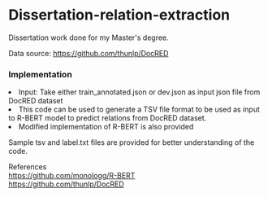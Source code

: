 # Dissertation-relation-extraction
Dissertation work done for my Master's degree. 


Data source: https://github.com/thunlp/DocRED

### Implementation

<li>Input: Take either train_annotated.json or dev.json as input json file from DocRED dataset

<li>This code can be used to generate a TSV file format to be used as input to R-BERT model to predict relations from DocRED dataset.

<li>Modified implementation of R-BERT is also provided
 



Sample tsv and label.txt files are provided for better understanding of the code.


References <br>
https://github.com/monologg/R-BERT <br>
https://github.com/thunlp/DocRED
